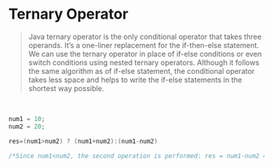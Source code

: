 # Ternary Operator

> Java ternary operator is the only conditional operator that takes three operands. It’s a one-liner replacement for the if-then-else statement. We can use the ternary operator in place of if-else conditions or even switch conditions using nested ternary operators. Although it follows the same algorithm as of if-else statement, the conditional operator takes less space and helps to write the if-else statements in the shortest way possible.

<br>

```java
num1 = 10;
num2 = 20;

res=(num1>num2) ? (num1+num2):(num1-num2)

/*Since num1<num2, the second operation is performed: res = num1-num2 = -10*/
```